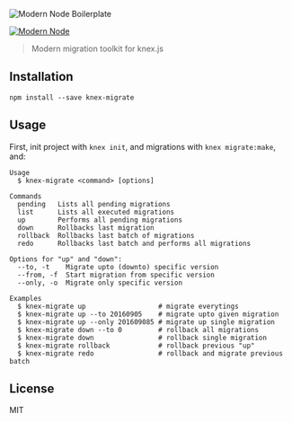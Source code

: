 ![Modern Node Boilerplate](http://i.imgur.com/pjJiLok.png)

[![Modern Node](https://img.shields.io/badge/modern-node-9BB48F.svg)](https://github.com/sheerun/modern-node)

> Modern migration toolkit for knex.js

## Installation

```
npm install --save knex-migrate
```

## Usage

First, init project with `knex init`, and migrations with `knex migrate:make`, and:

```
Usage
  $ knex-migrate <command> [options]

Commands
  pending   Lists all pending migrations
  list      Lists all executed migrations
  up        Performs all pending migrations
  down      Rollbacks last migration
  rollback  Rollbacks last batch of migrations
  redo      Rollbacks last batch and performs all migrations

Options for "up" and "down":
  --to, -t    Migrate upto (downto) specific version
  --from, -f  Start migration from specific version
  --only, -o  Migrate only specific version

Examples
  $ knex-migrate up                  # migrate everytings
  $ knex-migrate up --to 20160905    # migrate upto given migration
  $ knex-migrate up --only 201609085 # migrate up single migration
  $ knex-migrate down --to 0         # rollback all migrations
  $ knex-migrate down                # rollback single migration
  $ knex-migrate rollback            # rollback previous "up"
  $ knex-migrate redo                # rollback and migrate previous batch
```

## License

MIT
